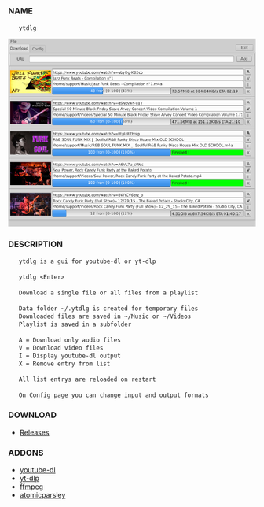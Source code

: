 ### NAME

       ytdlg

![Main Page](/res/ytdlg.png)


### DESCRIPTION

       ytdlg is a gui for youtube-dl or yt-dlp

       ytdlg <Enter>

       Download a single file or all files from a playlist

       Data folder ~/.ytdlg is created for temporary files
       Downloaded files are saved in ~/Music or ~/Videos
       Playlist is saved in a subfolder

       A = Download only audio files
       V = Download video files
       I = Display youtube-dl output
       X = Remove entry from list

       All list entrys are reloaded on restart

       On Config page you can change input and output formats

### DOWNLOAD

-   [  Releases][releases]

### ADDONS
-   [  youtube-dl][youtube-dl]
-   [  yt-dlp][yt-dlp]
-   [  ffmpeg][ffmpeg]
-   [  atomicparsley][atomicparsley]

[releases]: https://github.com/unattended-ch/ytdlg/releases

[youtube-dl]: https://github.com/ytdl-org/youtube-dl

[yt-dlp]: https://github.com/yt-dlp/yt-dlp

[ffmpeg]: https://www.ffmpeg.org/download.html

[atomicparsley]: https://howtoinstall.co/en/atomicparsley


